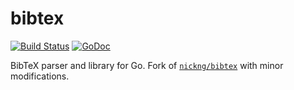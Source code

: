 # bibtex

[![Build Status](https://travis-ci.com/mmcloughlin/bibtex.svg?branch=master)](https://travis-ci.com/mmcloughlin/bibtex) [![GoDoc](https://godoc.org/github.com/mmcloughlin/bibtex?status.svg)](http://godoc.org/github.com/mmcloughlin/bibtex)

BibTeX parser and library for Go. Fork of [`nickng/bibtex`](https://github.com/nickng/bibtex) with minor modifications.


